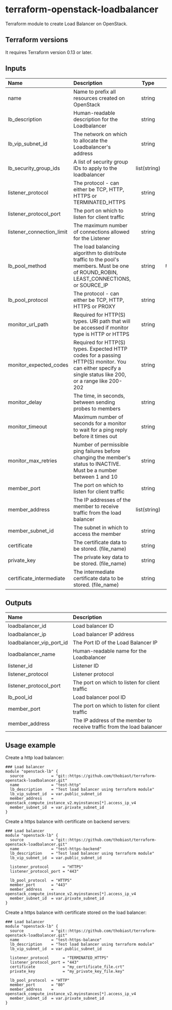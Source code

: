# terraform-openstack-loadbalancer


Terraform module to create Load Balancer on OpenStack.

## Terraform versions

It requires Terraform version 0.13 or later.



## Inputs

| Name | Description | Type | Default | Required |
|:-----|:------------|:----:|:-------:|:--------:|
|name  | Name to prefix all resources created on OpenStack | string | - | **yes** |
|lb_description  | Human-readable description for the Loadbalancer | string | `-` | no |
|lb_vip_subnet_id  | The network on which to allocate the Loadbalancer's address | string | - | **yes** |
|lb_security_group_ids  | A list of security group IDs to apply to the loadbalancer | list(string) | `[]` | no |
|listener_protocol  | The protocol - can either be TCP, HTTP, HTTPS or TERMINATED_HTTPS | string | `HTTP` | no |
|listener_protocol_port  | The port on which to listen for client traffic | string | `80` | no |
|listener_connection_limit  | The maximum number of connections allowed for the Listener | string | `-1` | no |
|lb_pool_method  | The load balancing algorithm to distribute traffic to the pool's members. Must be one of ROUND_ROBIN, LEAST_CONNECTIONS, or SOURCE_IP | string | `ROUND_ROBIN` | no |
|lb_pool_protocol  | The protocol - can either be TCP, HTTP, HTTPS or PROXY | string | `HTTP` | no |
|monitor_url_path  | Required for HTTP(S) types. URI path that will be accessed if monitor type is HTTP or HTTPS | string | `/` | no |
|monitor_expected_codes  | Required for HTTP(S) types. Expected HTTP codes for a passing HTTP(S) monitor. You can either specify a single status like 200, or a range like 200-202 | string | `200` | no |
|monitor_delay  | The time, in seconds, between sending probes to members | string | `20` | no |
|monitor_timeout  | Maximum number of seconds for a monitor to wait for a ping reply before it times out | string | `10` | no |
|monitor_max_retries  | Number of permissible ping failures before changing the member's status to INACTIVE. Must be a number between 1 and 10 | string | `5` | no |
|member_port  | The port on which to listen for client traffic | string | `80` | no |
|member_address  | The IP addresses of the member to receive traffic from the load balancer | list(string) | - | **yes** |
|member_subnet_id  | The subnet in which to access the member | string | `-` | no |
|certificate  | The certificate data to be stored. (file_name) | string | `-` | no |
|private_key  | The private key data to be stored. (file_name) | string | `-` | no |
|certificate_intermediate  | The intermediate certificate data to be stored. (file_name) | string | `-` | no |


## Outputs

| Name | Description |
|:-----|:------------|
| loadbalancer_id | Load balancer ID |
| loadbalancer_ip | Load balancer IP address |
| loadbalancer_vip_port_id | The Port ID of the Load Balancer IP |
| loadbalancer_name | Human-readable name for the Loadbalancer |
| listener_id | Listener ID |
| listener_protocol | Listener protocol |
| listener_protocol_port | The port on which to listen for client traffic |
| lb_pool_id | Load balancer pool ID |
| member_port | The port on which to listen for client traffic |
| member_address | The IP address of the member to receive traffic from the load balancer |


## Usage example

Create a http load balancer:

```hcl
### Load balancer
module "openstack-lb" {
  source            = "git::https://github.com/thobiast/terraform-openstack-loadbalancer.git"
  name              = "test-http"
  lb_description    = "Test load balancer using terraform module"
  lb_vip_subnet_id  = var.public_subnet_id
  member_address    = openstack_compute_instance_v2.myinstances[*].access_ip_v4
  member_subnet_id  = var.private_subnet_id
}
```

Create a https balance with certificate on backend servers:

```hcl
### Load balancer
module "openstack-lb" {
  source            = "git::https://github.com/thobiast/terraform-openstack-loadbalancer.git"
  name              = "test-https-backend"
  lb_description    = "Test load balancer using terraform module"
  lb_vip_subnet_id  = var.public_subnet_id

  listener_protocol      = "HTTPS"
  listener_protocol_port = "443"

  lb_pool_protocol  = "HTTPS"
  member_port       = "443"
  member_address    = openstack_compute_instance_v2.myinstances[*].access_ip_v4
  member_subnet_id  = var.private_subnet_id
}
```

Create a https balance with certificate stored on the load balancer:

```hcl
### Load balancer
module "openstack-lb" {
  source            = "git::https://github.com/thobiast/terraform-openstack-loadbalancer.git"
  name              = "test-https-balance"
  lb_description    = "Test load balancer using terraform module"
  lb_vip_subnet_id  = var.public_subnet_id

  listener_protocol      = "TERMINATED_HTTPS"
  listener_protocol_port = "443"
  certificate            = "my_certificate_file.crt"
  private_key            = "my_private_key_file.key"

  lb_pool_protocol  = "HTTP"
  member_port       = "80"
  member_address    = openstack_compute_instance_v2.myinstances[*].access_ip_v4
  member_subnet_id  = var.private_subnet_id
}
```

